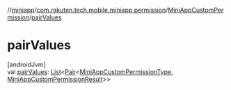 //[miniapp](../../../index.md)/[com.rakuten.tech.mobile.miniapp.permission](../index.md)/[MiniAppCustomPermission](index.md)/[pairValues](pair-values.md)

# pairValues

[androidJvm]\
val [pairValues](pair-values.md): [List](https://kotlinlang.org/api/latest/jvm/stdlib/kotlin.collections/-list/index.html)&lt;[Pair](https://kotlinlang.org/api/latest/jvm/stdlib/kotlin/-pair/index.html)&lt;[MiniAppCustomPermissionType](../-mini-app-custom-permission-type/index.md), [MiniAppCustomPermissionResult](../-mini-app-custom-permission-result/index.md)&gt;&gt;
